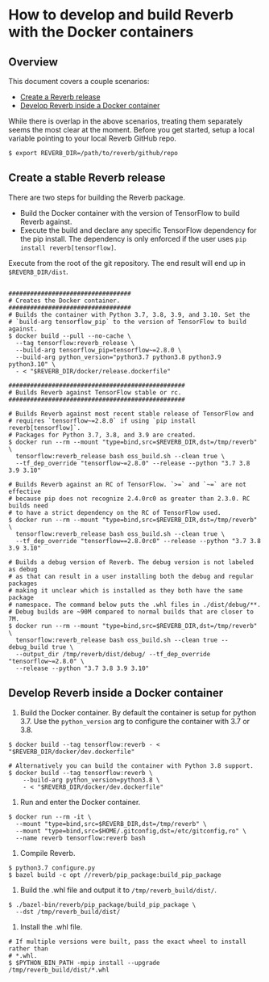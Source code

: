 # How to develop and build Reverb with the Docker containers

## Overview

This document covers a couple scenarios:

 *  <a href='#Release'>Create a Reverb release</a>
 *  <a href='#Develop'>Develop Reverb inside a Docker container</a>


While there is overlap in the above scenarios, treating them separately seems
the most clear at the moment. Before you get started, setup a local variable
pointing to your local Reverb GitHub repo.

```shell
$ export REVERB_DIR=/path/to/reverb/github/repo
```

<a id='Release'></a>
## Create a stable Reverb release

There are two steps for building the Reverb package.

  * Build the Docker container with the version of TensorFlow to build Reverb
    against.
  * Execute the build and declare any specific TensorFlow dependency for the
    pip install. The dependency is only enforced if the user uses
    `pip install reverb[tensorflow]`.

Execute from the root of the git repository. The end result will end up in
`$REVERB_DIR/dist`.

```shell

##################################
# Creates the Docker container.
##################################
# Builds the container with Python 3.7, 3.8, 3.9, and 3.10. Set the
# `build-arg tensorflow_pip` to the version of TensorFlow to build against.
$ docker build --pull --no-cache \
  --tag tensorflow:reverb_release \
  --build-arg tensorflow_pip=tensorflow~=2.8.0 \
  --build-arg python_version="python3.7 python3.8 python3.9 python3.10" \
  - < "$REVERB_DIR/docker/release.dockerfile"

#################################################
# Builds Reverb against TensorFlow stable or rc.
#################################################

# Builds Reverb against most recent stable release of TensorFlow and
# requires `tensorflow~=2.8.0` if using `pip install reverb[tensorflow]`.
# Packages for Python 3.7, 3.8, and 3.9 are created.
$ docker run --rm --mount "type=bind,src=$REVERB_DIR,dst=/tmp/reverb" \
  tensorflow:reverb_release bash oss_build.sh --clean true \
  --tf_dep_override "tensorflow~=2.8.0" --release --python "3.7 3.8 3.9 3.10"

# Builds Reverb against an RC of TensorFlow. `>=` and `~=` are not effective
# because pip does not recognize 2.4.0rc0 as greater than 2.3.0. RC builds need
# to have a strict dependency on the RC of TensorFlow used.
$ docker run --rm --mount "type=bind,src=$REVERB_DIR,dst=/tmp/reverb" \
  tensorflow:reverb_release bash oss_build.sh --clean true \
  --tf_dep_override "tensorflow==2.8.0rc0" --release --python "3.7 3.8 3.9 3.10"

# Builds a debug version of Reverb. The debug version is not labeled as debug
# as that can result in a user installing both the debug and regular packages
# making it unclear which is installed as they both have the same package
# namespace. The command below puts the .whl files in ./dist/debug/**.
# Debug builds are ~90M compared to normal builds that are closer to 7M.
$ docker run --rm --mount "type=bind,src=$REVERB_DIR,dst=/tmp/reverb" \
  tensorflow:reverb_release bash oss_build.sh --clean true --debug_build true \
  --output_dir /tmp/reverb/dist/debug/ --tf_dep_override "tensorflow~=2.8.0" \
  --release --python "3.7 3.8 3.9 3.10"

```

<a id='Develop'></a>
## Develop Reverb inside a Docker container

1. Build the Docker container. By default the container is setup for python 3.7.
   Use the `python_version` arg to configure the container with 3.7 or 3.8.

  ```shell
  $ docker build --tag tensorflow:reverb - < "$REVERB_DIR/docker/dev.dockerfile"

  # Alternatively you can build the container with Python 3.8 support.
  $ docker build --tag tensorflow:reverb \
      --build-arg python_version=python3.8 \
      - < "$REVERB_DIR/docker/dev.dockerfile"
  ```

1. Run and enter the Docker container.

  ```shell
  $ docker run --rm -it \
    --mount "type=bind,src=$REVERB_DIR,dst=/tmp/reverb" \
    --mount "type=bind,src=$HOME/.gitconfig,dst=/etc/gitconfig,ro" \
    --name reverb tensorflow:reverb bash
  ```

1. Compile Reverb.

  ```shell
  $ python3.7 configure.py
  $ bazel build -c opt //reverb/pip_package:build_pip_package
  ```

1. Build the .whl file and output it to `/tmp/reverb_build/dist/`.

  ```shell
  $ ./bazel-bin/reverb/pip_package/build_pip_package \
    --dst /tmp/reverb_build/dist/
  ```

1. Install the .whl file.

  ```shell
  # If multiple versions were built, pass the exact wheel to install rather than
  # *.whl.
  $ $PYTHON_BIN_PATH -mpip install --upgrade /tmp/reverb_build/dist/*.whl
  ```
